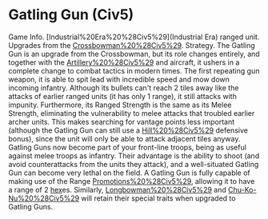 # Gatling Gun (Civ5)

Game Info.
[Industrial%20Era%20%28Civ5%29](Industrial Era) ranged unit. Upgrades from the [Crossbowman%20%28Civ5%29](Crossbowman).
Strategy.
The Gatling Gun is an upgrade from the Crossbowman, but its role changes entirely, and together with the [Artillery%20%28Civ5%29](Artillery) and aircraft, it ushers in a complete change to combat tactics in modern times. The first repeating gun weapon, it is able to spit lead with incredible speed and mow down incoming infantry. Although its bullets can't reach 2 tiles away like the attacks of earlier ranged units (it has only 1 range), it still attacks with impunity. Furthermore, its Ranged Strength is the same as its Melee Strength, eliminating the vulnerability to melee attacks that troubled earlier archer units. This makes searching for vantage points less important (although the Gatling Gun can still use a [Hill%20%28Civ5%29](hill's) defensive bonus), since the unit will only be able to attack adjacent tiles anyway.
Gatling Guns now become part of your front-line troops, being as useful against melee troops as infantry. Their advantage is the ability to shoot (and avoid counterattacks from the units they attack), and a well-situated Gatling Gun can become very lethal on the field.
A Gatling Gun is fully capable of making use of the Range [Promotions%20%28Civ5%29](promotion), allowing it to have a range of 2 [hex](hex)es. Similarly, [Longbowman%20%28Civ5%29](Longbowmen) and [Chu-Ko-Nu%20%28Civ5%29](Chu-Ko-Nu) will retain their special traits when upgraded to Gatling Guns.